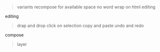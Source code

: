 > variants
> recompose for available space
> no word wrap on html editing 

editing
>drap and drop
>click on selection
>copy and paste
>undo and redo

compose
>layer
